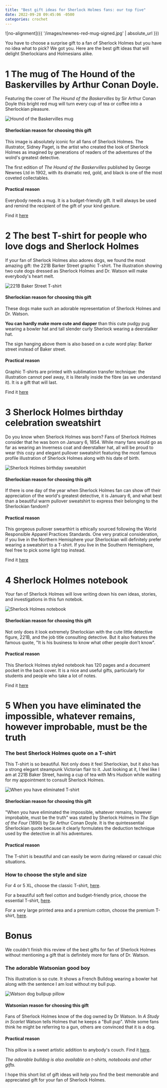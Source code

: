 ```yaml
---
title: "Best gift ideas for Sherlock Holmes fans: our top five"
date: 2022-09-28 09:45:06 -0500
categories: crochet
---
```


![no-alignment]({{ '/images/newnes-red-mug-signed.jpg' | absolute_url }})

You have to choose a surprise gift to a fan of Sherlock Holmes but you have no idea what to pick? We got you. Here are the best gift ideas that will delight Sherlockians and Holmesians alike.

# 1 The mug of The Hound of the Baskervilles by Arthur Conan Doyle.

Featuring the cover of *The Hound of the Baskervilles* by Sir Arthur Conan Doyle this bright red mug will turn every cup of tea or coffee into a Sherlockian pleasure.

![Hound of the Baskervilles mug](/images/newnes-red-mug-signed.jpg)


#### Sherlockian reason for choosing this gift

This image is absolutely iconic for all fans of Sherlock Holmes. The illustrator, Sidney Paget, is the artist who created the look of Sherlock Holmes as imagined by generations of readers of the adventures of the wolrd's greatest detective. 

The first edition of *The Hound of the Baskervilles* published by George Newnes Ltd in 1902, with its dramatic red, gold, and black is one of the most coveted collectables.

#### Practical reason

Everybody needs a mug. It is a budget-friendly gift. It will always be used and remind the recipient of the gift of your kind gesture.

Find it [here](https://www.redbubble.com/shop/?query=VioletAndOberon%20Baskervilles%20red&ref=search_box)

# 2 The best T-shirt for people who love dogs and Sherlock Holmes

If your fan of Sherlock Holmes also adores dogs, we found the most amazing gift: the 221B Barker Street graphic T-shirt. The illustration showing two cute dogs dressed as Sherlock Holmes and Dr. Watson will make everybody's heart melt.

![221B Baker Street T-shirt](/images/barker-street-graphic-t-shirt.jpg)

#### Sherlockian reason for choosing this gift

These dogs make such an adorable representation of Sherlock Holmes and Dr. Watson. 

**You can hardly make more cute and dapper** than this cute pudgy pug wearing a bowler hat and tall slender curly Sherlock wearing a deerstalker hat.

The sign hanging above them is also based on a cute word play: Barker street instead of Baker street. 

#### Practical reason

Graphic T-shirts are printed with sublimation transfer technique: the illustration cannot peel away, it is literally inside the fibre (as we understand it). It is a gift that will last.

Find it [here](https://www.redbubble.com/i/t-shirt/221b-Barker-Street-Sherlock-and-Watson-as-pug-and-schnauzer-by-VioletAndOberon/116478661.1YYVU)

# 3 Sherlock Holmes birthday celebration sweatshirt

Do you know when Sherlock Holmes was born? Fans of Sherlock Holmes consider that he was born on January 6, 1854. While many fans would go as far as wearing an Inverness coat and deerstalker hat, all will be proud to wear this cozy and elegant pullover sweatshirt featuring the most famous profile illustration of Sherlock Holmes along with his date of birth.  

![Sherlock Holmes birthday sweatshirt](/images/sherlock-holmes-birthday-pullover-sweatshirt.jpg)

#### Sherlockian reason for choosing this gift

If there is one day of the year when Sherlock Holmes fan can show off their appreciation of the world's greatest detective, it is January 6, and what best than a beautiful warm pullover sweatshirt to express their belonging to the Sherlockian fandom? 

#### Practical reason

This gorgeous pullover swearthirt is ethically sourced following the World Responsible Apparel Practices Standards. 
One very pratical consideration, if you live in the Northern Hemisphere your Sherlockian will definitely prefer wearing a sweatshirt to a T-shirt. If you live in the Southern Hemisphere, feel free to pick some light top instead.

Find it [here](https://www.redbubble.com/i/sweatshirt/Sherlock-Holmes-Birthday-Celebration-January-6-1854-dark-red-by-VioletAndOberon/98580970.73735)

# 4 Sherlock Holmes notebook

Your fan of Sherlock Holmes will love writing down his own ideas, stories, and investigations in this fun notebok.

![Sherlock Holmes notebook](/images/sherlock-holmes-221b-notebook.jpg)

#### Sherlockian reason for choosing this gift

Not only does it look extremely Sherlockian with the cute little detective figure, 221B, and the job title consulting detective. But it also features the famous quote, "It is his business to know what other people don't know". 

#### Practical reason

This Sherlock Holmes styled notebook has 120 pages and a document pocket in the back cover. It is a nice and useful gifts, particularly for students and people who take a lot of notes.

Find it [here](https://www.redbubble.com/i/notebook/221b-Baker-Street-Sherlock-Holmes-black-by-VioletAndOberon/116159378.WX3NH)


# 5 When you have eliminated the impossible, whatever remains, however improbable, must be the truth
### The best Sherlock Holmes quote on a T-shirt

This T-shirt is so beautiful. Not only does it feel Sherlockian, but it also has a strong elegant steampunk Victorian flair to it. Just looking at it, I feel like I am at 221B Baker Street, having a cup of tea with Mrs Hudson while waiting for my appointment to consult Sherlock Holmes. 

![When you have eliminated T-shirt](/images/when-you-have-eliminated-t-shirt.jpg)

#### Sherlockian reason for choosing this gift

"When you have eliminated the impossible, whatever remains, however improbable, must be the truth" was stated by Sherlock Holmes in *The Sign of the Four* (1890) by Sir Arthur Conan Doyle. It is the quintessential Sherlockian quote because it clearly formulates the deduction technique used by the detective in all his adventures.

#### Practical reason

The T-shirt is beautiful and can easily be worn during relaxed or casual chic situations.

### How to choose the style and size

For 4 or 5 XL, choose the classic T-shirt, [here](https://www.redbubble.com/i/t-shirt/When-you-have-eliminated-the-impossible-whatever-remains-however-improbable-must-be-the-truth-beige-by-VioletAndOberon/93348292.IJ6L0).

For a beautiful soft feel cotton and budget-friendly price, choose the  essential T-shirt, [here](https://www.redbubble.com/i/t-shirt/When-you-have-eliminated-the-impossible-whatever-remains-however-improbable-must-be-the-truth-beige-by-VioletAndOberon/93348292.FB110).

For a very large printed area and a premium cotton, choose the premium T-shirt, [here](https://www.redbubble.com/i/t-shirt/When-you-have-eliminated-the-impossible-whatever-remains-however-improbable-must-be-the-truth-beige-by-VioletAndOberon/93348292.6VDG0).


# Bonus

We couldn't finish this review of the best gifts for fan of Sherlock Holmes without mentioning a gift that is definitely more for fans of Dr. Watson. 

### The adorable Watsonian good boy

This illustration is so cute. It shows a French Bulldog wearing a bowler hat along with the sentence I am lost without my bull pup. 

![Watson dog bullpup pillow](/images/watson-bullpup-pillow.jpg)

#### Watsonian reason for choosing this gift

Fans of Sherlock Holmes know of the dog owned by Dr Watson. In *A Study in Scarlet* Watson tells Holmes that he keeps a "Bull pup". While some fans think he might be referring to a gun, others are convinced that it is a dog.

#### Practical reason

This pillow is a sweet artistic addition to anybody's couch. Find it [here](https://www.redbubble.com/i/throw-pillow/French-Bulldog-wearing-a-bowler-hat-I-am-lost-without-my-bull-pup-by-VioletAndOberon/116046725.5X2YF).

*The adorable bulldog is also available on t-shirts, notebooks and other gifts.*


I hope this short list of gift ideas will help you find the best memorable and appreciated gift for your fan of Sherlock Holmes. 




